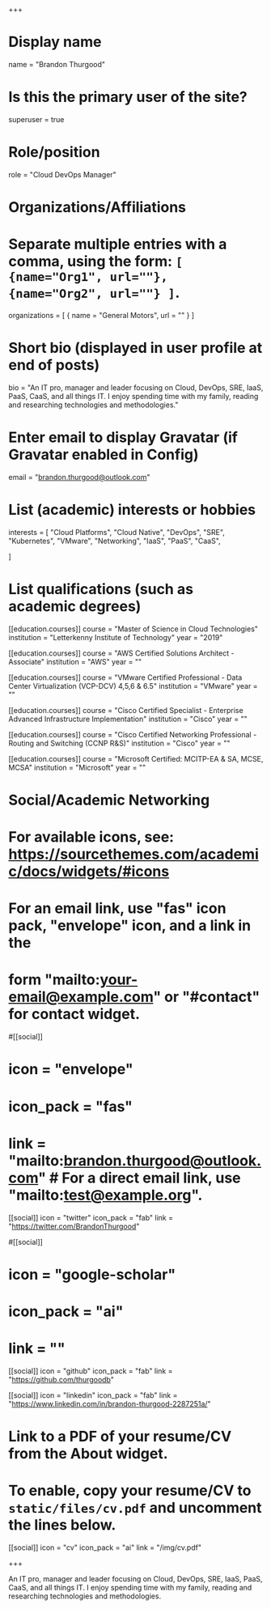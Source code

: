 +++
# Display name
name = "Brandon Thurgood"

# Is this the primary user of the site?
superuser = true

# Role/position
role = "Cloud DevOps Manager"

# Organizations/Affiliations
#   Separate multiple entries with a comma, using the form: `[ {name="Org1", url=""}, {name="Org2", url=""} ]`.
organizations = [ { name = "General Motors", url = "" } ]

# Short bio (displayed in user profile at end of posts)
bio = "An IT pro, manager and leader focusing on Cloud, DevOps, SRE, IaaS, PaaS, CaaS, and all things IT. I enjoy spending time with my family, reading and researching technologies and methodologies."

# Enter email to display Gravatar (if Gravatar enabled in Config)
email = "brandon.thurgood@outlook.com"

# List (academic) interests or hobbies
interests = [
  "Cloud Platforms",
  "Cloud Native",
  "DevOps",
  "SRE",
  "Kubernetes",
  "VMware",
  "Networking",
  "IaaS",
  "PaaS",
  "CaaS",
  
]

# List qualifications (such as academic degrees)
[[education.courses]]
  course = "Master of Science in Cloud Technologies"
  institution = "Letterkenny Institute of Technology"
  year = "2019"
  
[[education.courses]]
  course = "AWS Certified Solutions Architect - Associate"
  institution = "AWS"
  year = ""
  
[[education.courses]]
  course = "VMware Certified Professional - Data Center Virtualization (VCP-DCV) 4,5,6 & 6.5"
  institution = "VMware"
  year = ""

[[education.courses]]
  course = "Cisco Certified Specialist - Enterprise Advanced Infrastructure Implementation"
  institution = "Cisco"
  year = ""

[[education.courses]]
  course = "Cisco Certified Networking Professional - Routing and Switching (CCNP R&S)"
  institution = "Cisco"
  year = ""

[[education.courses]]
  course = "Microsoft Certified: MCITP-EA & SA, MCSE, MCSA"
  institution = "Microsoft"
  year = ""

# Social/Academic Networking
# For available icons, see: https://sourcethemes.com/academic/docs/widgets/#icons
#   For an email link, use "fas" icon pack, "envelope" icon, and a link in the
#   form "mailto:your-email@example.com" or "#contact" for contact widget.

#[[social]]
#  icon = "envelope"
#  icon_pack = "fas"
#  link = "mailto:brandon.thurgood@outlook.com"  # For a direct email link, use "mailto:test@example.org".

[[social]]
  icon = "twitter"
  icon_pack = "fab"
  link = "https://twitter.com/BrandonThurgood"

#[[social]]
#  icon = "google-scholar"
#  icon_pack = "ai"
#  link = ""

[[social]]
  icon = "github"
  icon_pack = "fab"
  link = "https://github.com/thurgoodb"
  
 [[social]]
  icon = "linkedin"
  icon_pack = "fab"
  link = "https://www.linkedin.com/in/brandon-thurgood-2287251a/"

# Link to a PDF of your resume/CV from the About widget.
# To enable, copy your resume/CV to `static/files/cv.pdf` and uncomment the lines below.
 [[social]]
   icon = "cv"
   icon_pack = "ai"
   link = "/img/cv.pdf"

+++

An IT pro, manager and leader focusing on Cloud, DevOps, SRE, IaaS, PaaS, CaaS, and all things IT.
I enjoy spending time with my family, reading and researching technologies and methodologies.
